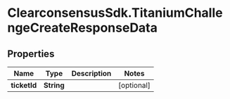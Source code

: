 # ClearconsensusSdk.TitaniumChallengeCreateResponseData

## Properties

Name | Type | Description | Notes
------------ | ------------- | ------------- | -------------
**ticketId** | **String** |  | [optional] 


